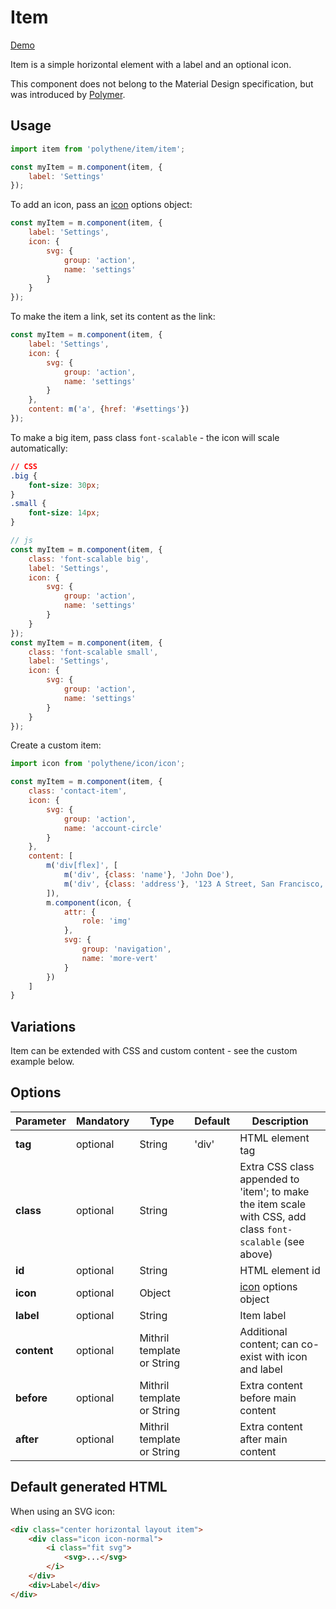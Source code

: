 # Item

<a class="btn-demo" href="http://arthurclemens.github.io/Polythene-examples/index.html#/item">Demo</a>

Item is a simple horizontal element with a label and an optional icon.

This component does not belong to the Material Design specification, but was introduced by <a href="https://www.polymer-project.org/0.5/docs/elements/core-item.html" target="_blank">Polymer</a>.


## Usage

~~~javascript
import item from 'polythene/item/item';

const myItem = m.component(item, {
    label: 'Settings'
});
~~~

To add an icon, pass an [icon](#icon) options object:

~~~javascript
const myItem = m.component(item, {
	label: 'Settings',
    icon: {
        svg: {
            group: 'action',
            name: 'settings'
        }
    }
});
~~~

To make the item a link, set its content as the link:

~~~javascript
const myItem = m.component(item, {
	label: 'Settings',
    icon: {
        svg: {
            group: 'action',
            name: 'settings'
        }
    },
    content: m('a', {href: '#settings'})
});
~~~

To make a big item, pass class `font-scalable` - the icon will scale automatically:

~~~css
// CSS
.big {
	font-size: 30px;
}
.small {
	font-size: 14px;
}
~~~

~~~javascript
// js
const myItem = m.component(item, {
	class: 'font-scalable big',
	label: 'Settings',
    icon: {
        svg: {
            group: 'action',
            name: 'settings'
        }
    }
});
const myItem = m.component(item, {
	class: 'font-scalable small',
	label: 'Settings',
    icon: {
        svg: {
            group: 'action',
            name: 'settings'
        }
    }
});
~~~

Create a custom item:

~~~javascript
import icon from 'polythene/icon/icon';

const myItem = m.component(item, {
    class: 'contact-item',
    icon: {
        svg: {
            group: 'action',
            name: 'account-circle'
        }
    },
    content: [
        m('div[flex]', [
            m('div', {class: 'name'}, 'John Doe'),
            m('div', {class: 'address'}, '123 A Street, San Francisco, CA')
        ]),
        m.component(icon, {
            attr: {
                role: 'img'
            },
            svg: {
                group: 'navigation',
                name: 'more-vert'
            }
        })
    ]
}
~~~

## Variations

Item can be extended with CSS and custom content - see the custom example below.


## Options

| **Parameter** |  **Mandatory** | **Type** | **Default** | **Description** |
| ------------- | -------------- | -------- | ----------- | --------------- |
| **tag** | optional | String | 'div' | HTML element tag |
| **class** | optional | String |  | Extra CSS class appended to 'item'; to make the item scale with CSS, add class `font-scalable` (see above) |
| **id** | optional | String | | HTML element id |
| **icon** | optional | Object |  | [icon](#icon) options object |
| **label** | optional | String | | Item label |
| **content** | optional | Mithril template or String | | Additional content; can co-exist with icon and label |
| **before** | optional | Mithril template or String | | Extra content before main content |
| **after** | optional | Mithril template or String | | Extra content after main content |


## Default generated HTML

When using an SVG icon:

~~~html
<div class="center horizontal layout item">
    <div class="icon icon-normal">
        <i class="fit svg">
            <svg>...</svg>
        </i>
    </div>
    <div>Label</div>
</div>
~~~
